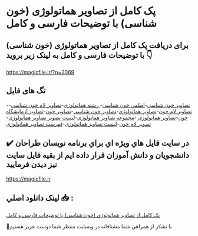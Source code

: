 # پک کامل از تصاویر هماتولوژی (خون شناسی) با توضیحات فارسی و کامل

## برای دریافت پک کامل از تصاویر هماتولوژی (خون شناسی) با توضیحات فارسی و کامل به لینک زیر بروید 👇

https://magicfile.ir/?p=2069

## تگ های فایل

-[تصاویر خون شناسی](https://magicfile.ir/product/%d9%be%da%a9-%da%a9%d8%a7%d9%85%d9%84-%d8%a7%d8%b2-%d8%aa%d8%b5%d8%a7%d9%88%d9%8a%d8%b1-%d9%87%d9%85%d8%a7%d8%aa%d9%88%d9%84%d9%88%da%98%d9%8a-%d8%ae%d9%88%d9%86-%d8%b4%d9%86%d8%a7%d8%b3%d9%8a/)-[اطلس خون شناسی](https://magicfile.ir/product/%d9%be%da%a9-%da%a9%d8%a7%d9%85%d9%84-%d8%a7%d8%b2-%d8%aa%d8%b5%d8%a7%d9%88%d9%8a%d8%b1-%d9%87%d9%85%d8%a7%d8%aa%d9%88%d9%84%d9%88%da%98%d9%8a-%d8%ae%d9%88%d9%86-%d8%b4%d9%86%d8%a7%d8%b3%d9%8a/)-[ رشته هماتولوژی](https://magicfile.ir/product/%d9%be%da%a9-%da%a9%d8%a7%d9%85%d9%84-%d8%a7%d8%b2-%d8%aa%d8%b5%d8%a7%d9%88%d9%8a%d8%b1-%d9%87%d9%85%d8%a7%d8%aa%d9%88%d9%84%d9%88%da%98%d9%8a-%d8%ae%d9%88%d9%86-%d8%b4%d9%86%d8%a7%d8%b3%d9%8a/)-[تصاویر لام خون شناسی](https://magicfile.ir/product/%d9%be%da%a9-%da%a9%d8%a7%d9%85%d9%84-%d8%a7%d8%b2-%d8%aa%d8%b5%d8%a7%d9%88%d9%8a%d8%b1-%d9%87%d9%85%d8%a7%d8%aa%d9%88%d9%84%d9%88%da%98%d9%8a-%d8%ae%d9%88%d9%86-%d8%b4%d9%86%d8%a7%d8%b3%d9%8a/)-[تصاویر لام خون](https://magicfile.ir/product/%d9%be%da%a9-%da%a9%d8%a7%d9%85%d9%84-%d8%a7%d8%b2-%d8%aa%d8%b5%d8%a7%d9%88%d9%8a%d8%b1-%d9%87%d9%85%d8%a7%d8%aa%d9%88%d9%84%d9%88%da%98%d9%8a-%d8%ae%d9%88%d9%86-%d8%b4%d9%86%d8%a7%d8%b3%d9%8a/)-[تصاوير هماتولوژي](https://magicfile.ir/product/%d9%be%da%a9-%da%a9%d8%a7%d9%85%d9%84-%d8%a7%d8%b2-%d8%aa%d8%b5%d8%a7%d9%88%d9%8a%d8%b1-%d9%87%d9%85%d8%a7%d8%aa%d9%88%d9%84%d9%88%da%98%d9%8a-%d8%ae%d9%88%d9%86-%d8%b4%d9%86%d8%a7%d8%b3%d9%8a/)-[تصاوير خون شناسی](https://magicfile.ir/product/%d9%be%da%a9-%da%a9%d8%a7%d9%85%d9%84-%d8%a7%d8%b2-%d8%aa%d8%b5%d8%a7%d9%88%d9%8a%d8%b1-%d9%87%d9%85%d8%a7%d8%aa%d9%88%d9%84%d9%88%da%98%d9%8a-%d8%ae%d9%88%d9%86-%d8%b4%d9%86%d8%a7%d8%b3%d9%8a/)-[تصاویر خون](https://magicfile.ir/product/%d9%be%da%a9-%da%a9%d8%a7%d9%85%d9%84-%d8%a7%d8%b2-%d8%aa%d8%b5%d8%a7%d9%88%d9%8a%d8%b1-%d9%87%d9%85%d8%a7%d8%aa%d9%88%d9%84%d9%88%da%98%d9%8a-%d8%ae%d9%88%d9%86-%d8%b4%d9%86%d8%a7%d8%b3%d9%8a/)-[تصاویر آزمایشگاه خون](https://magicfile.ir/product/%d9%be%da%a9-%da%a9%d8%a7%d9%85%d9%84-%d8%a7%d8%b2-%d8%aa%d8%b5%d8%a7%d9%88%d9%8a%d8%b1-%d9%87%d9%85%d8%a7%d8%aa%d9%88%d9%84%d9%88%da%98%d9%8a-%d8%ae%d9%88%d9%86-%d8%b4%d9%86%d8%a7%d8%b3%d9%8a/)-[تصاویر هماتولوژی ](https://magicfile.ir/product/%d9%be%da%a9-%da%a9%d8%a7%d9%85%d9%84-%d8%a7%d8%b2-%d8%aa%d8%b5%d8%a7%d9%88%d9%8a%d8%b1-%d9%87%d9%85%d8%a7%d8%aa%d9%88%d9%84%d9%88%da%98%d9%8a-%d8%ae%d9%88%d9%86-%d8%b4%d9%86%d8%a7%d8%b3%d9%8a/)-[مجموعه تصاویر هماتولوژی](https://magicfile.ir/product/%d9%be%da%a9-%da%a9%d8%a7%d9%85%d9%84-%d8%a7%d8%b2-%d8%aa%d8%b5%d8%a7%d9%88%d9%8a%d8%b1-%d9%87%d9%85%d8%a7%d8%aa%d9%88%d9%84%d9%88%da%98%d9%8a-%d8%ae%d9%88%d9%86-%d8%b4%d9%86%d8%a7%d8%b3%d9%8a/)-[لیست تصویر تصاویر هماتولوژی](https://magicfile.ir/product/%d9%be%da%a9-%da%a9%d8%a7%d9%85%d9%84-%d8%a7%d8%b2-%d8%aa%d8%b5%d8%a7%d9%88%d9%8a%d8%b1-%d9%87%d9%85%d8%a7%d8%aa%d9%88%d9%84%d9%88%da%98%d9%8a-%d8%ae%d9%88%d9%86-%d8%b4%d9%86%d8%a7%d8%b3%d9%8a/)-[تصویر لام خون](https://magicfile.ir/product/%d9%be%da%a9-%da%a9%d8%a7%d9%85%d9%84-%d8%a7%d8%b2-%d8%aa%d8%b5%d8%a7%d9%88%d9%8a%d8%b1-%d9%87%d9%85%d8%a7%d8%aa%d9%88%d9%84%d9%88%da%98%d9%8a-%d8%ae%d9%88%d9%86-%d8%b4%d9%86%d8%a7%d8%b3%d9%8a/)-[لیست تصاویر هماتولوژی](https://magicfile.ir/product/%d9%be%da%a9-%da%a9%d8%a7%d9%85%d9%84-%d8%a7%d8%b2-%d8%aa%d8%b5%d8%a7%d9%88%d9%8a%d8%b1-%d9%87%d9%85%d8%a7%d8%aa%d9%88%d9%84%d9%88%da%98%d9%8a-%d8%ae%d9%88%d9%86-%d8%b4%d9%86%d8%a7%d8%b3%d9%8a/)-[فهرست تصاویر هماتولوژی](https://magicfile.ir/product/%d9%be%da%a9-%da%a9%d8%a7%d9%85%d9%84-%d8%a7%d8%b2-%d8%aa%d8%b5%d8%a7%d9%88%d9%8a%d8%b1-%d9%87%d9%85%d8%a7%d8%aa%d9%88%d9%84%d9%88%da%98%d9%8a-%d8%ae%d9%88%d9%86-%d8%b4%d9%86%d8%a7%d8%b3%d9%8a/)

## ✔️ در سايت فايل هاي ويژه اي براي برنامه نويسان طراحان دانشجويان و دانش آموزان قرار داده ايم از بقيه فايل سايت نيز ديدن فرماييد

https://magicfile.ir


## لينک دانلود اصلي 📥 :

[پک کامل از تصاویر هماتولوژی (خون شناسی) با توضیحات فارسی و کامل](https://magicfile.ir/product/%d9%be%da%a9-%da%a9%d8%a7%d9%85%d9%84-%d8%a7%d8%b2-%d8%aa%d8%b5%d8%a7%d9%88%d9%8a%d8%b1-%d9%87%d9%85%d8%a7%d8%aa%d9%88%d9%84%d9%88%da%98%d9%8a-%d8%ae%d9%88%d9%86-%d8%b4%d9%86%d8%a7%d8%b3%d9%8a/) 


🙏با تشکر از همراهي شما مشتاقانه در وبسایت منتظر شما دوست عزیز هستیم


